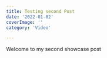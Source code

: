 ```yaml
---
title: Testing second Post
date: '2022-01-02'
coverImage: ''
category: 'Video'

---
```

Welcome to my second showcase post